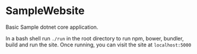 # SampleWebsite

Basic Sample dotnet core application.

In a bash shell run `./run` in the root directory to run npm, bower, bundler, build and run the site. Once running, you can visit the site at `localhost:5000`

